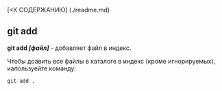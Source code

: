 [<К СОДЕРЖАНИЮ] (./readme.md)

## git add

**git add *[файл]*** - добавляет файл в индекс.

Чтобы доавить все файлы в каталоге в индекс (кроме игнорируемых), иапользуейте команду:

```bash=
git add .
```
